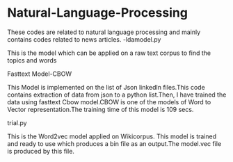 # Natural-Language-Processing
These codes are related to natural language processing and mainly contains codes related to news articles.
-ldamodel.py 

This is the model which can be applied on a raw text corpus to find the topics and words

Fasttext Model-CBOW

This Model is implemented on the list of Json linkedIn files.This code contains extraction of data from json to a python list.Then, I have trained the data using fasttext Cbow model.CBOW is one of the models of Word to Vector representation.The training time of this model is 109 secs.


trial.py

This is the Word2vec model applied on Wikicorpus. This model is trained and ready to use which produces a bin file as an output.The model.vec file is produced by this file.
